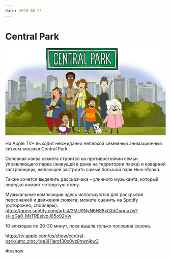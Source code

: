 ```yaml
---
date: 2020-06-21
---
```


# Central Park

![Central Park promo](central-park.png "Central Park promo")

На Apple TV+ выходит неожиданно неплохой семейный анимационный ситком-мюзикл Central Park.

Основная канва сюжета строится на противостоянии семьи управляющего парка (живущей в доме на территории парка) и коварной застройщицы, желающей застроить самый большой парк Нью-Йорка.

Также хочется выделить рассказчика – уличного музыканта, который нередко ломает четвертую стену.

Музыкальные композиции здесь используются для раскрытия персонажей и движения сюжета; можете оценить на Spotify (осторожно, спойлеры): https://open.spotify.com/artist/2MU9NyN6HS8x0XdGsrmu7w?si=gGa0_MsTREeivpJ85o92Vw

10 эпизодов по 20-30 минут, пока вышла только половина сезона.

https://tv.apple.com/us/show/central-park/umc.cmc.4qe3i11erof30x0vz8nwnjkw3

#tvshow
